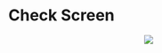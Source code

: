 # Check Screen

<p align="center">
    <img align="center" src="https://github.com/HeaTTheatR/KivyMD-data/raw/master/gallery/check-screen.gif"/>
</p>